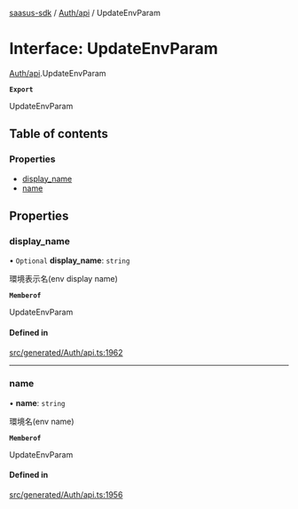 [saasus-sdk](../README.md) / [Auth/api](../modules/Auth_api.md) / UpdateEnvParam

# Interface: UpdateEnvParam

[Auth/api](../modules/Auth_api.md).UpdateEnvParam

**`Export`**

UpdateEnvParam

## Table of contents

### Properties

- [display\_name](Auth_api.UpdateEnvParam.md#display_name)
- [name](Auth_api.UpdateEnvParam.md#name)

## Properties

### display\_name

• `Optional` **display\_name**: `string`

環境表示名(env display name)

**`Memberof`**

UpdateEnvParam

#### Defined in

[src/generated/Auth/api.ts:1962](https://github.com/saasus-platform/saasus-sdk-javascript/blob/55abc15/src/generated/Auth/api.ts#L1962)

___

### name

• **name**: `string`

環境名(env name)

**`Memberof`**

UpdateEnvParam

#### Defined in

[src/generated/Auth/api.ts:1956](https://github.com/saasus-platform/saasus-sdk-javascript/blob/55abc15/src/generated/Auth/api.ts#L1956)
